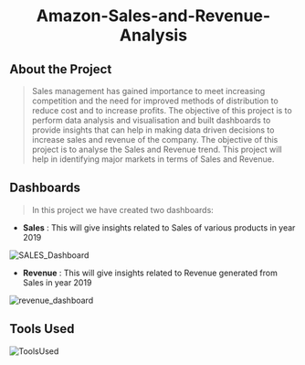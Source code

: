 
<h1 align="center">Amazon-Sales-and-Revenue-Analysis  </h1>

## About the Project

>Sales management has gained importance to meet increasing competition and the need for improved methods of distribution 
to reduce cost and to increase profits. The objective of this project is to perform data analysis and visualisation and 
built dashboards to provide insights that can help in making data driven decisions to increase sales and revenue of the 
company. The objective of this project is to analyse the Sales and Revenue trend. This project will help in identifying 
major markets in terms of Sales and Revenue.
      
       
## Dashboards

> In this project we have created two dashboards:
- **Sales** : This will give insights related to Sales of various products in year 2019


![SALES_Dashboard](https://user-images.githubusercontent.com/61832699/153749679-24d084fc-e2d9-477d-90e3-ba06f16c374d.JPG)



- **Revenue** : This will give insights related to Revenue generated from Sales in year 2019      
   
![revenue_dashboard](https://user-images.githubusercontent.com/61832699/153749673-f72e321e-9a66-476c-ae78-981123a9d955.JPG)


## Tools Used

![ToolsUsed](https://user-images.githubusercontent.com/96620780/150988751-52607c01-698b-4827-8d74-fb4c829d7e84.png)

      
